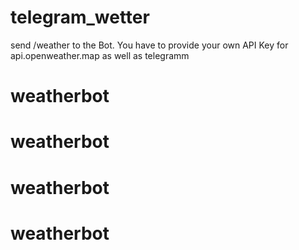 # telegram_wetter

send /weather to the Bot. You have to provide your own API Key for api.openweather.map as well as telegramm
# weatherbot
# weatherbot
# weatherbot
# weatherbot
